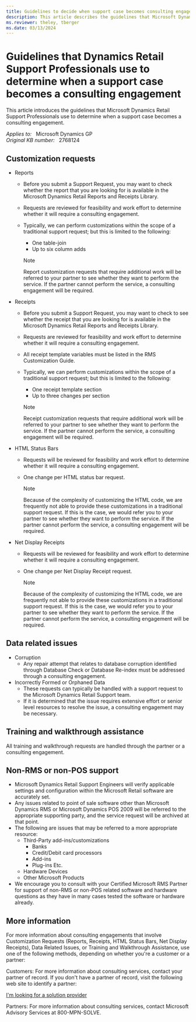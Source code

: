 ```yaml
---
title: Guidelines to decide when support case becomes consulting engagement
description: This article describes the guidelines that Microsoft Dynamics Retail Support Professionals use to determine when a support case becomes a consulting engagement.
ms.reviewer: theley, tberger
ms.date: 03/13/2024
---
```

# Guidelines that Dynamics Retail Support Professionals use to determine when a support case becomes a consulting engagement

This article introduces the guidelines that Microsoft Dynamics Retail Support Professionals use to determine when a support case becomes a consulting engagement.

_Applies to:_ &nbsp; Microsoft Dynamics GP  
_Original KB number:_ &nbsp; 2768124

## Customization requests

- Reports
  - Before you submit a Support Request, you may want to check whether the report that you are looking for is available in the Microsoft Dynamics Retail Reports and Receipts Library.
  - Requests are reviewed for feasibility and work effort to determine whether it will require a consulting engagement.
  - Typically, we can perform customizations within the scope of a traditional support request; but this is limited to the following:
    - One table-join
    - Up to six column adds

    > [!NOTE]
    > Report customization requests that require additional work will be referred to your partner to see whether they want to perform the service. If the partner cannot perform the service, a consulting engagement will be required.
- Receipts
  - Before you submit a Support Request, you may want to check to see whether the receipt that you are looking for is available in the Microsoft Dynamics Retail Reports and Receipts Library.
  - Requests are reviewed for feasibility and work effort to determine whether it will require a consulting engagement.
  - All receipt template variables must be listed in the RMS Customization Guide.
  - Typically, we can perform customizations within the scope of a traditional support request; but this is limited to the following:
    - One receipt template section
    - Up to three changes per section

    > [!NOTE]
    > Receipt customization requests that require additional work will be referred to your partner to see whether they want to perform the service. If the partner cannot perform the service, a consulting engagement will be required.
- HTML Status Bars
  - Requests will be reviewed for feasibility and work effort to determine whether it will require a consulting engagement.
  - One change per HTML status bar request.

    > [!NOTE]
    > Because of the complexity of customizing the HTML code, we are frequently not able to provide these customizations in a traditional support request. If this is the case, we would refer you to your partner to see whether they want to perform the service. If the partner cannot perform the service, a consulting engagement will be required.

- Net Display Receipts
  - Requests will be reviewed for feasibility and work effort to determine whether it will require a consulting engagement.
  - One change per Net Display Receipt request.

    > [!NOTE]
    > Because of the complexity of customizing the HTML code, we are frequently not able to provide these customizations in a traditional support request. If this is the case, we would refer you to your partner to see whether they want to perform the service. If the partner cannot perform the service, a consulting engagement will be required.

## Data related issues

- Corruption
  - Any repair attempt that relates to database corruption identified through Database Check or Database Re-index must be addressed through a consulting engagement.
- Incorrectly Formed or Orphaned Data
  - These requests can typically be handled with a support request to the Microsoft Dynamics Retail Support team.
  - If it is determined that the issue requires extensive effort or senior level resources to resolve the issue, a consulting engagement may be necessary.

## Training and walkthrough assistance

All training and walkthrough requests are handled through the partner or a consulting engagement.

## Non-RMS or non-POS support

- Microsoft Dynamics Retail Support Engineers will verify applicable settings and configuration within the Microsoft Retail software are accurately set.
- Any issues related to point of sale software other than Microsoft Dynamics RMS or Microsoft Dynamics POS 2009 will be referred to the appropriate supporting party, and the service request will be archived at that point.
- The following are issues that may be referred to a more appropriate resource:
  - Third-Party add-ins/customizations
    - Banks
    - Credit/Debit card processors
    - Add-ins
    - Plug-ins Etc.
  - Hardware Devices
  - Other Microsoft Products
- We encourage you to consult with your Certified Microsoft RMS Partner for support of non-RMS or non-POS related software and hardware questions as they have in many cases tested the software or hardware already.

## More information

For more information about consulting engagements that involve Customization Requests (Reports, Receipts, HTML Status Bars, Net Display Receipts), Data Related Issues, or Training and Walkthrough Assistance, use one of the following methods, depending on whether you're a customer or a partner:

Customers: For more information about consulting services, contact your partner of record. If you don't have a partner of record, visit the following web site to identify a partner:

[I'm looking for a solution provider](https://www.microsoft.com/solution-providers/home)

Partners: For more information about consulting services, contact Microsoft Advisory Services at 800-MPN-SOLVE.
